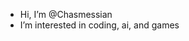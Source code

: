 - Hi, I’m @Chasmessian
- I’m interested in coding, ai, and games
<!---
Chasmessian/Chasmessian is a ✨ special ✨ repository because its `README.md` (this file) appears on your GitHub profile.
You can click the Preview link to take a look at your changes.
--->
